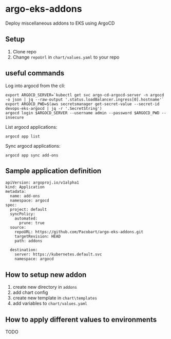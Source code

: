 # argo-eks-addons
Deploy miscellaneous addons to EKS using ArgoCD

## Setup

1. Clone repo
2. Change `repoUrl` in `chart/values.yaml` to your repo

## useful commands

Log into argocd from the cli:
```
export ARGOCD_SERVER=`kubectl get svc argo-cd-argocd-server -n argocd -o json | jq --raw-output '.status.loadBalancer.ingress[0].hostname'`
export ARGOCD_PWD=$(aws secretsmanager get-secret-value --secret-id devops-eks-argocd | jq -r '.SecretString')
argocd login $ARGOCD_SERVER --username admin --password $ARGOCD_PWD --insecure
```

List argocd applications:
```
argocd app list
```

Sync argocd applications:
```
argocd app sync add-ons
```


## Sample application definition

```
apiVersion: argoproj.io/v1alpha1
kind: Application
metadata:
  name: add-ons
  namespace: argocd
spec:
  project: default
  syncPolicy:
    automated:
      prune: true
  source:
    repoURL: https://github.com/Pacobart/argo-eks-addons.git
    targetRevision: HEAD
    path: addons
        
  destination:
    server: https://kubernetes.default.svc
    namespace: argocd
```
## How to setup new addon

1. create new directory in `addons`
2. add chart config
3. create new template in `chart\templates`
4. add variables to `chart/values.yaml`

## How to apply different values to environments

TODO